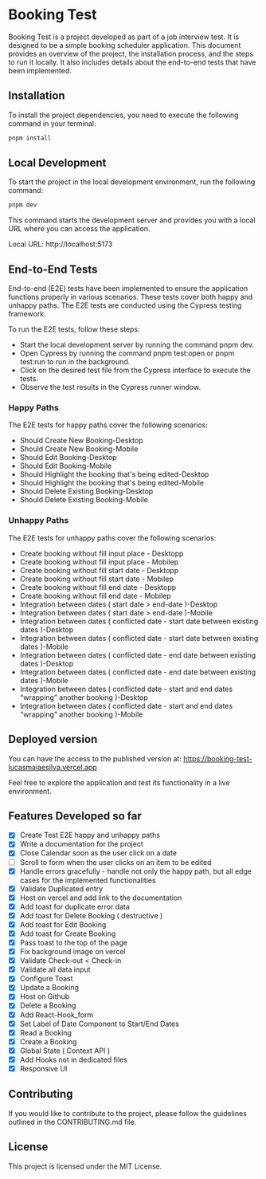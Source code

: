 # Booking Test

Booking Test is a project developed as part of a job interview test. It is designed to be a simple booking scheduler application. This document provides an overview of the project, the installation process, and the steps to run it locally. It also includes details about the end-to-end tests that have been implemented.

## Installation

To install the project dependencies, you need to execute the following command in your terminal:

```bash
pnpm install
```

## Local Development

To start the project in the local development environment, run the following command:

```bash
pnpm dev
```

This command starts the development server and provides you with a local URL where you can access the application.

Local URL: http://localhost:5173

## End-to-End Tests

End-to-end (E2E) tests have been implemented to ensure the application functions properly in various scenarios. These tests cover both happy and unhappy paths. The E2E tests are conducted using the Cypress testing framework.

To run the E2E tests, follow these steps:

- Start the local development server by running the command pnpm dev.
- Open Cypress by running the command pnpm test:open or pnpm test:run to run in the background.
- Click on the desired test file from the Cypress interface to execute the tests.
- Observe the test results in the Cypress runner window.

### Happy Paths

The E2E tests for happy paths cover the following scenarios:

- Should Create New Booking-Desktop
- Should Create New Booking-Mobile
- Should Edit Booking-Desktop
- Should Edit Booking-Mobile
- Should Highlight the booking that's being edited-Desktop
- Should Highlight the booking that's being edited-Mobile
- Should Delete Existing Booking-Desktop
- Should Delete Existing Booking-Mobile

### Unhappy Paths

The E2E tests for unhappy paths cover the following scenarios:

- Create booking without fill input place - Desktopp
- Create booking without fill input place - Mobilep
- Create booking without fill start date - Desktopp
- Create booking without fill start date - Mobilep
- Create booking without fill end date - Desktopp
- Create booking without fill end date - Mobilep
- Integration between dates ( start date > end-date )-Desktop
- Integration between dates ( start date > end-date )-Mobile
- Integration between dates ( conflicted date - start date between existing dates )-Desktop
- Integration between dates ( conflicted date - start date between existing dates )-Mobile
- Integration between dates ( conflicted date - end date between existing dates )-Desktop
- Integration between dates ( conflicted date - end date between existing dates )-Mobile
- Integration between dates ( conflicted date - start and end dates “wrapping” another booking )-Desktop
- Integration between dates ( conflicted date - start and end dates “wrapping” another booking )-Mobile

## Deployed version

You can have the access to the published version at:
https://booking-test-lucasmaiaesilva.vercel.app

Feel free to explore the application and test its functionality in a live environment.

## Features Developed so far

- [x] Create Test E2E happy and unhappy paths
- [x] Write a documentation for the project
- [x] Close Calendar soon as the user click on a date
- [ ] Scroll to form when the user clicks on an item to be edited
- [x] Handle errors gracefully - handle not only the happy path, but all edge cases for the implemented functionalities
- [x] Validate Duplicated entry
- [x] Host on vercel and add link to the documentation
- [x] Add toast for duplicate error data
- [x] Add toast for Delete Booking ( destructive )
- [x] Add toast for Edit Booking
- [x] Add toast for Create Booking
- [x] Pass toast to the top of the page
- [x] Fix background image on vercel
- [x] Validate Check-out < Check-in
- [x] Validate all data input
- [x] Configure Toast
- [x] Update a Booking
- [x] Host on Github
- [x] Delete a Booking
- [x] Add React-Hook_form
- [x] Set Label of Date Component to Start/End Dates
- [x] Read a Booking
- [x] Create a Booking
- [x] Global State ( Context API )
- [x] Add Hooks not in dedicated files
- [x] Responsive UI

## Contributing

If you would like to contribute to the project, please follow the guidelines outlined in the CONTRIBUTING.md file.

## License

This project is licensed under the MIT License.
